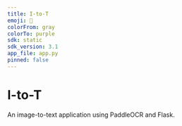```yaml
---
title: I-to-T
emoji: 📝
colorFrom: gray
colorTo: purple
sdk: static
sdk_version: 3.1
app_file: app.py
pinned: false
---
```


# I-to-T
An image-to-text application using PaddleOCR and Flask.
